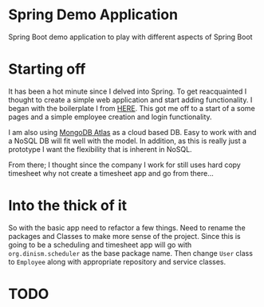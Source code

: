 # Spring Demo Application
Spring Boot demo application to play with different aspects of Spring Boot

# Starting off
It has been a hot minute since I delved into Spring. To get reacquainted I thought
to create a simple web application and start adding functionality. I began with the boilerplate
I from [HERE](https://www.djamware.com/post/5b2f000880aca77b083240b2/spring-boot-security-and-data-mongodb-authentication-example).
This got me off to a start of a some pages and a simple employee creation and login functionality.

I am also using [MongoDB Atlas](https://www.mongodb.com/atlas) as a cloud based DB. Easy to work with and a NoSQL DB will 
fit well with the model. In addition, as this is really just a prototype I want the flexibility that is inherent in NoSQL.

From there; I thought since the company I work for still uses hard copy timesheet why not create a timesheet app
and go from there...

# Into the thick of it
So with the basic app need to refactor a few things. Need to rename the packages and Classes to make more sense 
of the project. Since this is going to be a scheduling and timesheet app will go with `org.dinism.scheduler` as the base package name.
Then change `User` class to `Employee` along with appropriate repository and service classes.

# TODO



